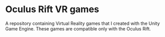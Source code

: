 # Oculus Rift VR games

A repository containing Virtual Reality games that I created with the Unity
Game Engine. These games are compatible only with the Oculus Rift.
